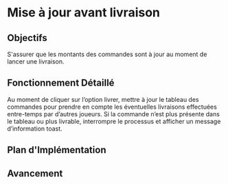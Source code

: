# Mise à jour avant livraison

## Objectifs
S'assurer que les montants des commandes sont à jour au moment de lancer une livraison.

## Fonctionnement Détaillé
Au moment de cliquer sur l’option livrer, mettre à jour le tableau des commandes pour prendre en compte les éventuelles livraisons effectuées entre-temps par d’autres joueurs. Si la commande n’est plus présente dans le tableau ou plus livrable, interrompre le processus et afficher un message d’information toast.

## Plan d'Implémentation

## Avancement